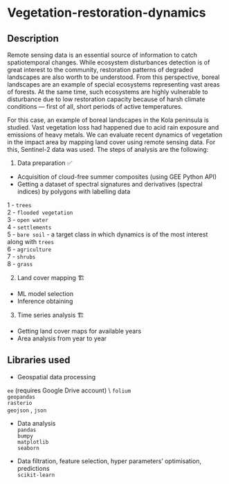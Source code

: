 # Vegetation-restoration-dynamics


## Description

Remote sensing data is an essential source of information to catch spatiotemporal changes. While ecosystem disturbances detection is of great interest to the community, restoration patterns of degraded landscapes are also worth to be understood.
From this perspective, boreal landscapes are an example of special ecosystems representing vast areas of forests. At the same time, such ecosystems are highly vulnerable to disturbance due to low restoration capacity because of harsh climate conditions — first of all, short periods of active temperatures.

For this case, an example of boreal landscapes in the Kola peninsula is studied. Vast vegetation loss had happened due to acid rain exposure and emissions of heavy metals. We can evaluate recent dynamics of vegetation in the impact area by mapping land cover using remote sensing data.
For this, Sentinel-2 data was used.
The steps of analysis are the following:
1. Data preparation ✅
* Acquisition of cloud-free summer composites (using GEE Python API) 
* Getting a dataset of spectral signatures and derivatives (spectral indices) by polygons with labelling data

1 - ``trees`` \
2 - ``flooded vegetation`` \
3 - ``open water`` \
4 - ``settlements`` \
5 - ``bare soil`` - a target class in which dynamics is of the most interest along with ``trees`` \
6 - ``agriculture`` \
7 - ``shrubs`` \
8 - ``grass``

2. Land cover mapping  🏗
* ML model selection  
* Inference obtaining  

3. Time series analysis 🏗 
* Getting land cover maps for available years 
* Area analysis from year to year  


## Libraries used

* Geospatial data processing

``ee`` (requires Google Drive account) \ 
``folium`` \
``geopandas`` \
``rasterio`` \
``geojson`` , ``json`` 

* Data analysis  \
``pandas`` \
``bumpy`` \
``matplotlib`` \
``seaborn`` 

* Data filtration, feature selection, hyper parameters’ optimisation, predictions \
``scikit-learn`` 




